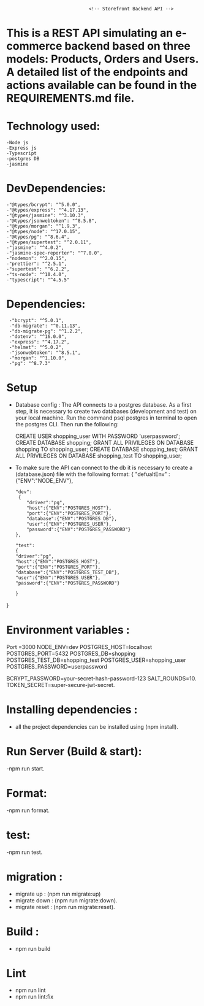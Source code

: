                                   <!-- Storefront Backend API -->

# This is a REST API simulating an e-commerce backend based on three models: Products, Orders and Users. A detailed list of the endpoints and actions available can be found in the REQUIREMENTS.md file.

# Technology used:

    -Node js
    -Express js
    -Typescript
    -postgres DB
    -jasmine

# DevDependencies:

    -"@types/bcrypt": "^5.0.0",
    -"@types/express": "^4.17.13",
    -"@types/jasmine": "^3.10.3",
    -"@types/jsonwebtoken": "^8.5.8",
    -"@types/morgan": "^1.9.3",
    -"@types/node": "^17.0.15",
    -"@types/pg": "^8.6.4",
    -"@types/supertest": "^2.0.11",
    -"jasmine": "^4.0.2",
    -"jasmine-spec-reporter": "^7.0.0",
    -"nodemon": "^2.0.15",
    -"prettier": "^2.5.1",
    -"supertest": "^6.2.2",
    -"ts-node": "^10.4.0",
    -"typescript": "^4.5.5"

# Dependencies:

     -"bcrypt": "^5.0.1",
     -"db-migrate": "^0.11.13",
     -"db-migrate-pg": "^1.2.2",
     -"dotenv": "^16.0.0",
     -"express": "^4.17.2",
     -"helmet": "^5.0.2",
     -"jsonwebtoken": "^8.5.1",
     -"morgan": "^1.10.0",
     -"pg": "^8.7.3"

# Setup

- Database config :
  The API connects to a postgres database. As a first step, it is necessary to create two databases (development and test) on your local machine. Run the command psql postgres in terminal to open the postgres CLI. Then run the following:

  CREATE USER shopping_user WITH PASSWORD 'userpassword';
  CREATE DATABASE shopping;
  GRANT ALL PRIVILEGES ON DATABASE shopping TO shopping_user;
  CREATE DATABASE shopping_test;
  GRANT ALL PRIVILEGES ON DATABASE shopping_test TO shopping_user;

- To make sure the API can connect to the db it is necessary to create a (database.json) file with the following format:
  {
  "defualtEnv" : {"ENV":"NODE_ENV"},

      "dev":
       {
          "driver":"pg",
          "host":{"ENV":"POSTGRES_HOST"},
          "port":{"ENV":"POSTGRES_PORT"},
          "database":{"ENV":"POSTGRES_DB"},
          "user":{"ENV":"POSTGRES_USER"},
          "password":{"ENV":"POSTGRES_PASSWORD"}
      },

      "test":
      {
      "driver":"pg",
      "host":{"ENV":"POSTGRES_HOST"},
      "port":{"ENV":"POSTGRES_PORT"},
      "database":{"ENV":"POSTGRES_TEST_DB"},
      "user":{"ENV":"POSTGRES_USER"},
      "password":{"ENV":"POSTGRES_PASSWORD"}

      }

}

# Environment variables :

Port =3000
NODE_ENV=dev
POSTGRES_HOST=localhost
POSTGRES_PORT=5432
POSTGRES_DB=shopping
POSTGRES_TEST_DB=shopping_test
POSTGRES_USER=shopping_user
POSTGRES_PASSWORD=userpassword

BCRYPT_PASSWORD=your-secret-hash-password-123
SALT_ROUNDS=10.
TOKEN_SECRET=super-secure-jwt-secret.

# Installing dependencies :

- all the project dependencies can be installed using (npm install).

# Run Server (Build & start):

-npm run start.

# Format:

-npm run format.

# test:

-npm run test.

# migration :

- migrate up : (npm run migrate:up)
- migrate down : (npm run migrate:down).
- migrate reset : (npm run migrate:reset).

# Build :

- npm run build

# Lint

- npm run lint
- npm run lint:fix
